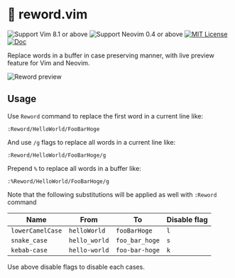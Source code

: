 # 🧬 reword.vim

![Support Vim 8.1 or above](https://img.shields.io/badge/support-Vim%208.1%20or%20above-yellowgreen.svg)
![Support Neovim 0.4 or above](https://img.shields.io/badge/support-Neovim%200.4%20or%20above-yellowgreen.svg)
[![MIT License](https://img.shields.io/badge/license-MIT-blue.svg)](LICENSE)
[![Doc](https://img.shields.io/badge/doc-%3Ah%20reword-orange.svg)](doc/reword.txt)

Replace words in a buffer in case preserving manner, with live preview feature for Vim and Neovim.

![Reword preview](https://user-images.githubusercontent.com/546312/85490727-3fd56080-b60d-11ea-9a8b-4571c3279dcd.gif)

## Usage

Use `Reword` command to replace the first word in a current line like:

```
:Reword/HelloWorld/FooBarHoge
```

And use `/g` flags to replace all words in a current line like:

```
:Reword/HelloWorld/FooBarHoge/g
```

Prepend `%` to replace all words in a buffer like:

```
:%Reword/HelloWorld/FooBarHoge/g
```

Note that the following substitutions will be applied as well with `:Reword` command

| Name             | From          | To             | Disable flag |
| ---------------- | ------------- | -------------- | ------------ |
| `lowerCamelCase` | `helloWorld`  | `fooBarHoge`   | `l`          |
| `snake_case`     | `hello_world` | `foo_bar_hoge` | `s`          |
| `kebab-case`     | `hello-world` | `foo-bar-hoge` | `k`          |

Use above disable flags to disable each cases.
